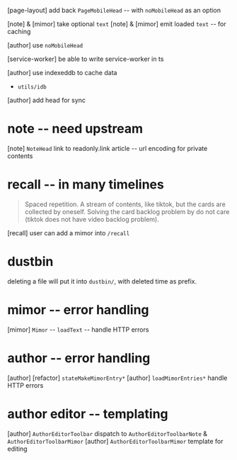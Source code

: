 [page-layout] add back `PageMobileHead` -- with `noMobileHead` as an option

[note] & [mimor] take optional `text`
[note] & [mimor] emit loaded `text` -- for caching

[author] use `noMobileHead`

[service-worker] be able to write service-worker in ts

[author] use indexeddb to cache data

- `utils/idb`

[author] add head for sync

# note -- need upstream

[note] `NoteHead` link to readonly.link article -- url encoding for private contents

# recall -- in many timelines

> Spaced repetition. A stream of contents, like tiktok, but the cards
> are collected by oneself. Solving the card backlog problem by do not
> care (tiktok does not have video backlog problem).

[recall] user can add a mimor into `/recall`

# dustbin

deleting a file will put it into `dustbin/`, with deleted time as prefix.

# mimor -- error handling

[mimor] `Mimor` -- `loadText` -- handle HTTP errors

# author -- error handling

[author] [refactor] `stateMakeMimorEntry*`
[author] `loadMimorEntries*` handle HTTP errors

# author editor -- templating

[author] `AuthorEditorToolbar` dispatch to `AuthorEditorToolbarNote` & `AuthorEditorToolbarMimor`
[author] `AuthorEditorToolbarMimor` template for editing

